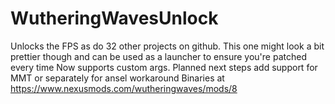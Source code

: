 # WutheringWavesUnlock
Unlocks the FPS as do 32 other projects on github. This one might look a bit prettier though and can be used as a launcher to ensure you're patched every time
Now supports custom args. Planned next steps add support for MMT or separately for ansel workaround
Binaries at
https://www.nexusmods.com/wutheringwaves/mods/8
